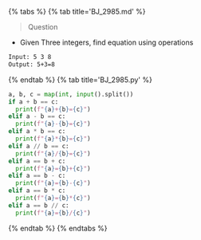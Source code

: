 {% tabs %}
{% tab title='BJ_2985.md' %}

> Question

* Given Three integers, find equation using operations

```txt
Input: 5 3 8
Output: 5+3=8
```

{% endtab %}
{% tab title='BJ_2985.py' %}

```py
a, b, c = map(int, input().split())
if a + b == c:
  print(f"{a}+{b}={c}")
elif a - b == c:
  print(f"{a}-{b}={c}")
elif a * b == c:
  print(f"{a}*{b}={c}")
elif a // b == c:
  print(f"{a}/{b}={c}")
elif a == b + c:
  print(f"{a}={b}+{c}")
elif a == b - c:
  print(f"{a}={b}-{c}")
elif a == b * c:
  print(f"{a}={b}*{c}")
elif a == b // c:
  print(f"{a}={b}/{c}")
```

{% endtab %}
{% endtabs %}
